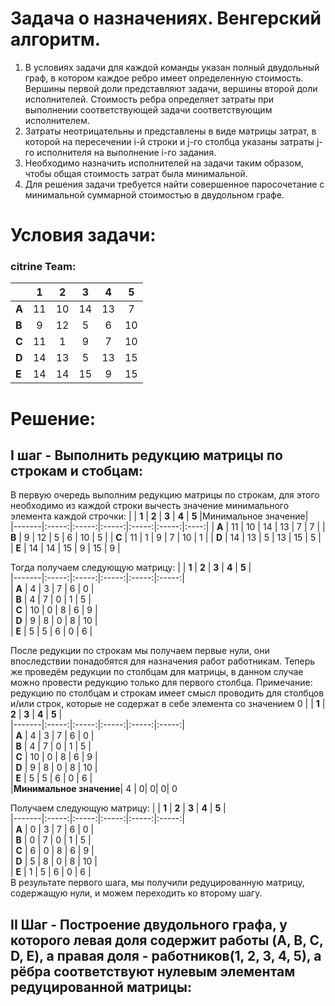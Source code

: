 
# Задача о назначениях. Венгерский алгоритм.  
1. В условиях задачи для каждой команды указан полный двудольный граф, в котором каждое ребро имеет определенную стоимость. Вершины первой доли представляют задачи, вершины второй доли исполнителей. Стоимость ребра определяет затраты при выполнении соответствующей задачи соответствующим исполнителем.  
2. Затраты неотрицательны и представлены в виде матрицы затрат, в которой на пересечении i-й строки и j-го столбца указаны затраты j-го исполнителя на выполнение i-го задания.  
3. Необходимо назначить исполнителей на задачи таким образом, чтобы общая стоимость затрат была минимальной.  
4. Для решения задачи требуется найти совершенное паросочетание с минимальной суммарной стоимостью в двудольном графе.  
  
# Условия задачи:  
  
### citrine Team:  
  
|       | **1** | **2** | **3** | **4** | **5** |  
|-------|:-----:|:-----:|:-----:|:-----:|:-----:|  
| **A** |  11   |  10   |  14   |  13   |   7   |  
| **B** |   9   |  12   |   5   |   6   |  10   |  
| **C** |  11   |   1   |   9   |   7   |  10   |  
| **D** |  14   |  13   |   5   |  13   |  15   |  
| **E** |  14   |  14   |  15   |   9   |  15   |  

# Решение:
## I шаг - Выполнить редукцию матрицы по строкам и стобцам:

 В первую очередь выполним редукцию матрицы по строкам, для этого необходимо из каждой строки вычесть значение минимального элемента каждой строчки: 
 |       | **1** | **2** | **3** | **4** | **5** |Минимальное значение|  
|-------|:-----:|:-----:|:-----:|:-----:|:-----:|:----:|
| **A** |  11   |  10   |  14   |  13   |   7   | 7 |
| **B** |   9   |  12   |   5   |   6   |  10   | 5 |
| **C** |  11   |   1   |   9   |   7   |  10   | 1 |
| **D** |  14   |  13   |   5   |  13   |  15   | 5 |
| **E** |  14   |  14   |  15   |   9   |  15   | 9 |

Тогда получаем следующую матрицу:
|       | **1** | **2** | **3** | **4** | **5** |  
|-------|:-----:|:-----:|:-----:|:-----:|:-----:|  
| **A** |  4   |  3   |  7   |  6   |   0   |  
| **B** |   4   |  7   |   0   |   1   |  5   |  
| **C** |  10   |   0   |   8   |   6   |  9   |  
| **D** |  9   |  8   |   0   |  8   |  10   |  
| **E** |  5   |  5   |  6   |   0   |  6   |  

После редукции по строкам мы получаем первые нули, они впоследствии понадобятся для назначения работ работникам.
Теперь же проведём редукции по столбцам для матрицы, в данном случае можно провести редукцию только для первого столбца.
Примечание: редукцию по столбцам и строкам имеет смысл проводить для столбцов и/или строк, которые не содержат в себе элемента со значением 0
|       | **1** | **2** | **3** | **4** | **5** |  
|-------|:-----:|:-----:|:-----:|:-----:|:-----:|  
| **A** |  4   |  3   |  7   |  6   |   0   |  
| **B** |   4   |  7   |   0   |   1   |  5   |  
| **C** |  10   |   0   |   8   |   6   |  9   |  
| **D** |  9   |  8   |   0   |  8   |  10   |  
| **E** |  5   |  5   |  6   |   0   |  6   |  
|**Минимальное значение**| 4 | 0| 0| 0| 0

Получаем следующую матрицу:
|       | **1** | **2** | **3** | **4** | **5** |  
|-------|:-----:|:-----:|:-----:|:-----:|:-----:|  
| **A** |  0   |  3   |  7   |  6   |   0   |  
| **B** |   0   |  7   |   0   |   1   |  5   |  
| **C** |  6   |   0   |   8   |   6   |  9   |  
| **D** |  5   |  8   |   0   |  8   |  10   |  
| **E** |  1   |  5   |  6   |   0   |  6   |  
В результате первого шага, мы получили редуцированную матрицу, содержащую нули, и можем переходить ко второму шагу.
## II Шаг -  Построение двудольного графа, у которого левая доля содержит работы (A, B, C, D, E),  а правая доля - работников(1, 2, 3, 4, 5), а рёбра соответствуют нулевым элементам редуцированной матрицы:

